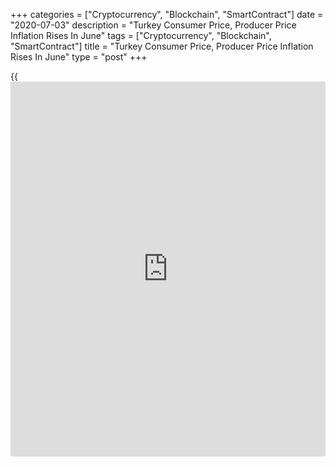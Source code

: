 +++
categories = ["Cryptocurrency", "Blockchain", "SmartContract"]
date = "2020-07-03"
description = "Turkey Consumer Price, Producer Price Inflation Rises In June"
tags = ["Cryptocurrency", "Blockchain", "SmartContract"]
title = "Turkey Consumer Price, Producer Price Inflation Rises In June"
type = "post"
+++

{{<iframe id="large-banner" src="https://www.bounty.group/#slide=9.0" width="100%" height="600" scrolling="no" style="border: 0px solid rgb(216, 221, 230); border-radius: 3px;">}}

Turkey's consumer prices and producer price inflation increased in June,
figures from the Turkish Statistical Institute showed on Friday.

The consumer prices index rose 12.62 percent year-on-year in June,
following an 11.39 percent increase in May. Economists had expected a
12.9 percent rise.

Prices for alcoholic beverages and tobacco grew 22.41 percent annually
in June. Prices for miscellaneous goods and services, and housing
increased by 19.80 percent and 14.95 percent, respectively.

On a monthly basis, consumer prices rose 1.13 percent in June.
Economists had expected a 0.65 percent increase.

The producer price index rose 6.17 percent yearly in June, slower than
the 5.53 percent increase in May.

Among the main industrial sectors, prices for durable goods grew 13.04
percent annually in June and prices for capital goods gained 11.57
percent.

Prices for non-durable consumer goods and intermediate goods prices rose
by 8.0 percent and 6.14 percent. Meanwhile, energy prices fell 5.0
percent.

On a month-on-month basis, producer prices increased 0.69 percent in
June.

For comments and feedback [contact](https://www.playgroundfx.com/contact/): editorial@rtt[news](https://www.letsplayfx.com/blog/forex-news-website/).com

[Economic News][1]

 **What parts of the world are seeing the best (and worst) economic
performances lately? Click[here][2] to check out our [Econ Scorecard][2]
and find out! See up-to-the-moment [ranking](https://www.playgroundfx.com/blog/crypto-exchange-ranking/)s for the best and worst
performers in [GDP][3], [unemployment rate][4], [inflation][5] and much
more.**

   1. www.rtt[news](https://www.letsplayfx.com/blog/forex-news-website/).com/Content/EconomicNews.aspx
   2. www.rtt[news](https://www.letsplayfx.com/blog/forex-news-website/).com/economic-scorecard/world-rank/retail-sales/highest-performance.aspx
   3. www.rtt[news](https://www.letsplayfx.com/blog/forex-news-website/).com/economic-scorecard/world-rank/GDP/highest-performance.aspx
   4. www.rtt[news](https://www.letsplayfx.com/blog/forex-news-website/).com/economic-scorecard/world-rank/unemployment-rate/lowest-performance.aspx
   5. www.rtt[news](https://www.letsplayfx.com/blog/forex-news-website/).com/economic-scorecard/world-rank/CPI/highest-performance.aspx